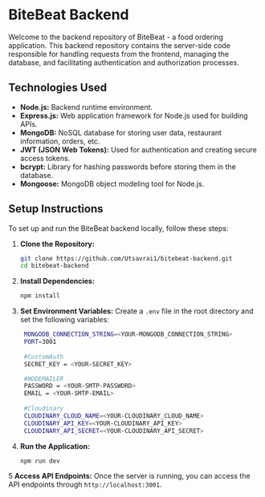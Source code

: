 # BiteBeat Backend

Welcome to the backend repository of BiteBeat - a food ordering application. This backend repository contains the server-side code responsible for handling requests from the frontend, managing the database, and facilitating authentication and authorization processes.

## Technologies Used

- **Node.js:** Backend runtime environment.
- **Express.js:** Web application framework for Node.js used for building APIs.
- **MongoDB:** NoSQL database for storing user data, restaurant information, orders, etc.
- **JWT (JSON Web Tokens):** Used for authentication and creating secure access tokens.
- **bcrypt:** Library for hashing passwords before storing them in the database.
- **Mongoose:** MongoDB object modeling tool for Node.js.

## Setup Instructions

To set up and run the BiteBeat backend locally, follow these steps:

1. **Clone the Repository:**


   ```bash
   git clone https://github.com/Utsavrai1/bitebeat-backend.git
   cd bitebeat-backend

2. **Install Dependencies:**


   ```bash
   npm install

3. **Set Environment Variables:**  Create a `.env` file in the root directory and set the following variables:


   ```bash
    MONGODB_CONNECTION_STRING=<YOUR-MONGODB_CONNECTION_STRING>
    PORT=3001
    
    #CustomAuth
    SECRET_KEY = <YOUR-SECRET_KEY>

    #NODEMAILER
    PASSWORD = <YOUR-SMTP-PASSWORD>
    EMAIL = <YOUR-SMTP-EMAIL>
    
    #Cloudinary
    CLOUDINARY_CLOUD_NAME=<YOUR-CLOUDINARY_CLOUD_NAME>
    CLOUDINARY_API_KEY=<YOUR-CLOUDINARY_API_KEY>
    CLOUDINARY_API_SECRET=<YOUR-CLOUDINARY_API_SECRET>
   
4. **Run the Application:**


    ```bash
    npm run dev

5 **Access API Endpoints:** Once the server is running, you can access the API endpoints through `http://localhost:3001`.

